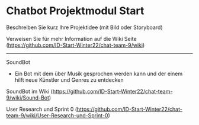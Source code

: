 # Chatbot Projektmodul Start

Beschreiben Sie kurz Ihre Projektidee (mit Bild oder Storyboard)

Verweisen Sie für mehr Information auf die Wiki Seite (https://github.com/ID-Start-Winter22/chat-team-9/wiki)

-----------------------------------------------------------------------------------------------------------------------------------------------------------

SoundBot
- Ein Bot mit dem über Musik gesprochen werden kann und der einem hilft neue Künstler und Genres zu entdecken
        
SoundBot im Wiki (https://github.com/ID-Start-Winter22/chat-team-9/wiki/Sound-Bot)

User Research und Sprint 0 (https://github.com/ID-Start-Winter22/chat-team-9/wiki/User-Research-und-Sprint-0)
